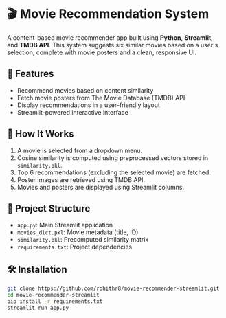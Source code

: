 # 🎬 Movie Recommendation System

A content-based movie recommender app built using **Python**, **Streamlit**, and **TMDB API**. This system suggests six similar movies based on a user's selection, complete with movie posters and a clean, responsive UI.

## 🚀 Features

- Recommend movies based on content similarity
- Fetch movie posters from The Movie Database (TMDB) API
- Display recommendations in a user-friendly layout
- Streamlit-powered interactive interface

## 🧠 How It Works

1. A movie is selected from a dropdown menu.
2. Cosine similarity is computed using preprocessed vectors stored in `similarity.pkl`.
3. Top 6 recommendations (excluding the selected movie) are fetched.
4. Poster images are retrieved using TMDB API.
5. Movies and posters are displayed using Streamlit columns.

## 📁 Project Structure

- `app.py`: Main Streamlit application
- `movies_dict.pkl`: Movie metadata (title, ID)
- `similarity.pkl`: Precomputed similarity matrix
- `requirements.txt`: Project dependencies

## 🛠️ Installation

```bash
git clone https://github.com/rohithr8/movie-recommender-streamlit.git
cd movie-recommender-streamlit
pip install -r requirements.txt
streamlit run app.py
